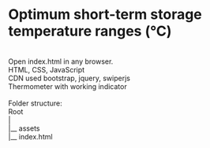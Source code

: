 # Optimum short-term storage temperature ranges (°C)
<br>
Open index.html in any browser.
<br>
HTML, CSS, JavaScript<br>
CDN used bootstrap, jquery, swiperjs
<br/>
Thermometer with working indicator
<br><br>
Folder structure:<br>
Root<br>
|<br>
|__ assets<br>
|__ index.html
